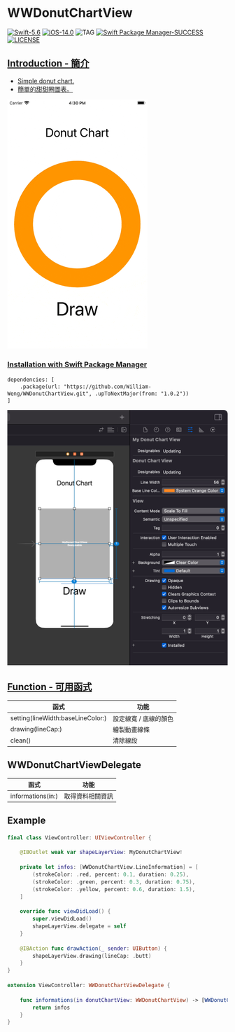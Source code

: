 # WWDonutChartView

[![Swift-5.6](https://img.shields.io/badge/Swift-5.6-orange.svg?style=flat)](https://developer.apple.com/swift/) [![iOS-14.0](https://img.shields.io/badge/iOS-14.0-pink.svg?style=flat)](https://developer.apple.com/swift/) ![TAG](https://img.shields.io/github/v/tag/William-Weng/WWDonutChartView) [![Swift Package Manager-SUCCESS](https://img.shields.io/badge/Swift_Package_Manager-SUCCESS-blue.svg?style=flat)](https://developer.apple.com/swift/) [![LICENSE](https://img.shields.io/badge/LICENSE-MIT-yellow.svg?style=flat)](https://developer.apple.com/swift/)

## [Introduction - 簡介](https://swiftpackageindex.com/William-Weng)
- [Simple donut chart.](https://blog.vizdata.tw/2018/02/how-to_26.html)
- [簡單的甜甜圈圖表。](https://www.canva.com/zh_tw/graphs/doughnut-charts/)

![WWDonutChartView](./Example.gif)

### [Installation with Swift Package Manager](https://medium.com/彼得潘的-swift-ios-app-開發問題解答集/使用-spm-安裝第三方套件-xcode-11-新功能-2c4ffcf85b4b)
```
dependencies: [
    .package(url: "https://github.com/William-Weng/WWDonutChartView.git", .upToNextMajor(from: "1.0.2"))
]
```

![](./IBDesignable.png)

## [Function - 可用函式](https://gitbook.swiftgg.team/swift/swift-jiao-cheng)
|函式|功能|
|-|-|
|setting(lineWidth:baseLineColor:)|設定線寬 / 底線的顏色|
|drawing(lineCap:)|繪製動畫線條|
|clean()|清除線段|

## WWDonutChartViewDelegate
|函式|功能|
|-|-|
|informations(in:)|取得資料相關資訊|

## Example
```swift
final class ViewController: UIViewController {
    
    @IBOutlet weak var shapeLayerView: MyDonutChartView!
    
    private let infos: [WWDonutChartView.LineInformation] = [
        (strokeColor: .red, percent: 0.1, duration: 0.25),
        (strokeColor: .green, percent: 0.3, duration: 0.75),
        (strokeColor: .yellow, percent: 0.6, duration: 1.5),
    ]
    
    override func viewDidLoad() {
        super.viewDidLoad()
        shapeLayerView.delegate = self
    }
    
    @IBAction func drawAction(_ sender: UIButton) {
        shapeLayerView.drawing(lineCap: .butt)
    }
}

extension ViewController: WWDonutChartViewDelegate {
    
    func informations(in donutChartView: WWDonutChartView) -> [WWDonutChartView.LineInformation] {
        return infos
    }
}
```
